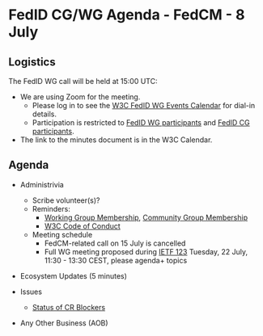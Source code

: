 # FedID CG/WG Agenda - FedCM - 8 July 

## Logistics

The FedID WG call will be held at 15:00 UTC:


* We are using Zoom for the meeting.
    * Please log in to see the [W3C FedID WG Events Calendar](https://www.w3.org/groups/wg/fedid/calendar/) for dial-in details. 
    * Participation is restricted to [FedID WG participants](https://www.w3.org/groups/wg/fedid/participants/) and [FedID CG participants](https://www.w3.org/groups/cg/fed-id/participants/).
* The link to the minutes document is in the W3C Calendar. 

## Agenda

* Administrivia
  * Scribe volunteer(s)?
  * Reminders: 
     * [Working Group Membership](https://www.w3.org/groups/wg/fedid/), [Community Group Membership](https://www.w3.org/community/fed-id/)
     * [W3C Code of Conduct](https://www.w3.org/policies/code-of-conduct/)
  * Meeting schedule
     * FedCM-related call on 15 July is cancelled
     * Full WG meeting proposed during [IETF 123](https://datatracker.ietf.org/meeting/123/agenda) Tuesday, 22 July, 11:30 - 13:30 CEST, please agenda+ topics 

* Ecosystem Updates (5 minutes)

* Issues
  * [Status of CR Blockers](https://github.com/w3c-fedid/FedCM/wiki/Status-of-FPWD%E2%80%90identified-Issues-(Consensus-Blockers-for-CR))
  
* Any Other Business (AOB)
